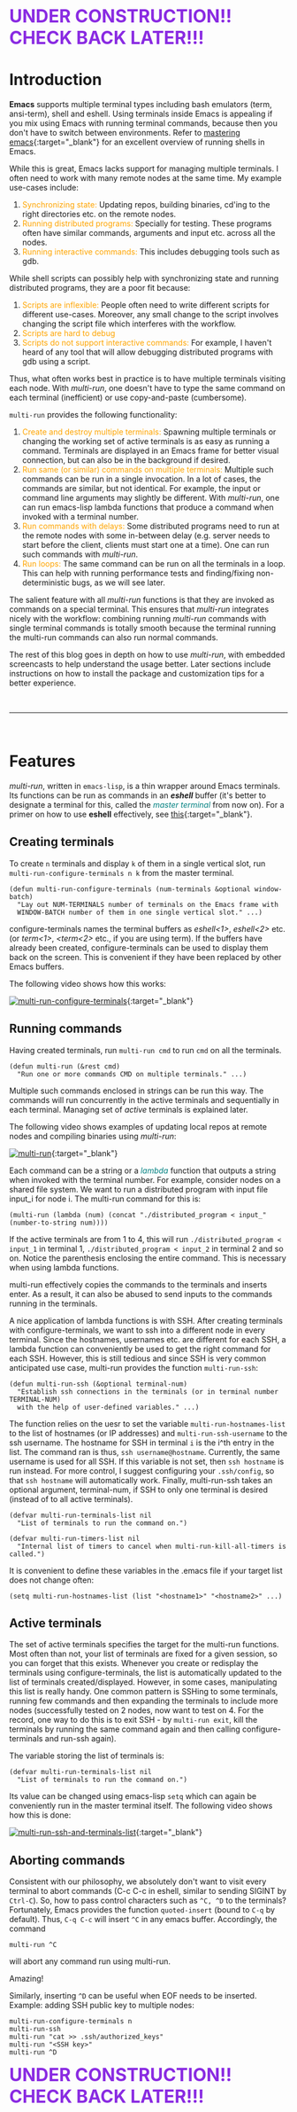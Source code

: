 <strong><font color="blueviolet" size="6">UNDER CONSTRUCTION!! CHECK BACK LATER!!!</font></strong>
# Introduction #
**Emacs** supports multiple terminal types including bash emulators (term, ansi-term), shell and eshell. Using terminals inside Emacs is appealing if you mix using Emacs with running terminal commands, because then you don't have to switch between environments. Refer to [mastering emacs](https://www.masteringemacs.org/article/running-shells-in-emacs-overview){:target="_blank"} for an excellent overview of running shells in Emacs.

While this is great, Emacs lacks support for managing multiple terminals. I often need to work with many remote nodes at the same time. My example use-cases include:
1. <span style="color:orange">Synchronizing state:</span> Updating repos, building binaries, cd'ing to the right directories etc. on the remote nodes.
2. <span style="color:orange">Running distributed programs:</span> Specially for testing. These programs often have similar commands, arguments and input etc. across all the nodes.
3. <span style="color:orange">Running interactive commands:</span> This includes debugging tools such as gdb.

While shell scripts can possibly help with synchronizing state and running distributed programs, they are a poor fit because:
1. <span style="color:orange"> Scripts are inflexible: </span> People often need to write different scripts for different use-cases. Moreover, any small change to the script involves changing the script file which interferes with the workflow.
2. <span style="color:orange"> Scripts are hard to debug</span>
3. <span style="color:orange"> Scripts do not support interactive commands:</span> For example, I haven't heard of any tool that will allow debugging distributed programs with gdb using a script.

Thus, what often works best in practice is to have multiple terminals visiting each node. With _multi-run_, one doesn't have to type the same command on each terminal (inefficient) or use copy-and-paste (cumbersome).

`multi-run` provides the following functionality:
1. <span style="color:orange"> Create and destroy multiple terminals:</span> Spawning multiple terminals or changing the working set of active terminals is as easy as running a command. Terminals are displayed in an Emacs frame for better visual connection, but can also be in the background if desired.
2. <span style="color:orange"> Run same (or similar) commands on multiple terminals:</span> Multiple such commands can be run in a single invocation. In a lot of cases, the commands are similar, but not identical. For example, the input or command line arguments may slightly be different. With _multi-run_, one can run emacs-lisp lambda functions that produce a command when invoked with a terminal number.
3. <span style="color:orange"> Run commands with delays:</span> Some distributed programs need to run at the remote nodes with some in-between delay (e.g. server needs to start before the client, clients must start one at a time). One can run such commands with _multi-run_.
4. <span style="color:orange"> Run loops:</span> The same command can be run on all the terminals in a loop. This can help with running performance tests and finding/fixing non-deterministic bugs, as we will see later.

The salient feature with all _multi-run_ functions is that they are invoked as commands on a special terminal. This ensures that _multi-run_ integrates nicely with the workflow: combining running _multi-run_ commands with single terminal commands is totally smooth because the terminal running the multi-run commands can also run normal commands.

The rest of this blog goes in depth on how to use _multi-run_, with embedded screencasts to help understand the usage better. Later sections include instructions on how to install the package and customization tips for a better experience.

<br>
<hr>
<br>

# Features #
_multi-run_, written in `emacs-lisp`, is a thin wrapper around Emacs terminals. Its functions can be run as commands in an **_eshell_** buffer (it's better to designate a terminal for this, called the <span style="color:teal"> _master_ _terminal_ </span> from now on). For a primer on how to use **eshell** effectively, see 
[this](https://www.masteringemacs.org/article/complete-guide-mastering-eshell){:target="_blank"}.

## Creating terminals ##
To create `n` terminals and display `k` of them in a single vertical slot, run `multi-run-configure-terminals n k` from the master terminal.

``` emacs-lisp
(defun multi-run-configure-terminals (num-terminals &optional window-batch)
  "Lay out NUM-TERMINALS number of terminals on the Emacs frame with
  WINDOW-BATCH number of them in one single vertical slot." ...)
```

configure-terminals names the terminal buffers as _eshell<1>_, _eshell<2>_ etc. (or _term<1>_, _<term<2>_ etc., if you are using term). If the buffers have already been created, configure-terminals can be used to display them back on the screen. This is convenient if they have been replaced by other Emacs buffers.

The following video shows how this works:

[![multi-run-configure-terminals](https://img.youtube.com/vi/VSpy815oJPQ/0.jpg)](https://www.youtube.com/watch?v=VSpy815oJPQ){:target="_blank"}

## Running commands ##
Having created terminals, run `multi-run cmd` to run `cmd` on all the terminals.

``` emacs-lisp
(defun multi-run (&rest cmd)
  "Run one or more commands CMD on multiple terminals." ...)
```

Multiple such commands enclosed in strings can be run this way. The commands will run concurrently in the active terminals and sequentially in each terminal. Managing set of _active_ terminals is explained later.

The following video shows examples of updating local repos at remote nodes and compiling binaries using _multi-run_:

[![multi-run](https://img.youtube.com/vi/wps_xdbqWzo/0.jpg)](https://www.youtube.com/watch?v=wps_xdbqWzo){:target="_blank"}

Each command can be a string or a <span style="color:teal"> _lambda_ </span> function that outputs a string when invoked with the terminal number. For example, consider nodes on a shared file system. We want to run a distributed program with input file input_i for node i. The multi-run command for this is:
``` emacs-lisp
(multi-run (lambda (num) (concat "./distributed_program < input_" (number-to-string num))))
```

If the active terminals are from 1 to 4, this will run `./distributed_program < input_1` in terminal 1, `./distributed_program < input_2` in terminal 2 and so on. Notice the parenthesis enclosing the entire command. This is necessary when using lambda functions.

multi-run effectively copies the commands to the terminals and inserts enter. As a result, it can also be abused to send inputs to the commands running in the terminals.

A nice application of lambda functions is with SSH. After creating terminals with configure-terminals, we want to ssh into a different node in every terminal. Since the hostnames, usernames etc. are different for each SSH, a lambda function can conveniently be used to get the right command for each SSH. However, this is still tedious and since SSH is very common anticipated use case, multi-run provides the function `multi-run-ssh`:
``` emacs-lisp
(defun multi-run-ssh (&optional terminal-num)
  "Establish ssh connections in the terminals (or in terminal number TERMINAL-NUM)
  with the help of user-defined variables." ...)
```

The function relies on the uesr to set the variable `multi-run-hostnames-list` to the list of hostnames (or IP addresses) and `multi-run-ssh-username` to the ssh username. The hostname for SSH in terminal `i` is the i^th entry in the list. The command ran is thus, `ssh username@hostname`. Currently, the same username is used for all SSH. If this variable is not set, then `ssh hostname` is run instead. For more control, I suggest configuring your `.ssh/config`, so that `ssh hostname` will automatically work. Finally, multi-run-ssh takes an optional argument, terminal-num, if SSH to only one terminal is desired (instead of to all active terminals).

``` emacs-lisp
(defvar multi-run-terminals-list nil
  "List of terminals to run the command on.")

(defvar multi-run-timers-list nil
  "Internal list of timers to cancel when multi-run-kill-all-timers is called.")
```

It is convenient to define these variables in the .emacs file if your target list does not change often:

``` emacs-lisp
(setq multi-run-hostnames-list (list "<hostname1>" "<hostname2>" ...)
```

## Active terminals ##
The set of active terminals specifies the target for the multi-run functions. Most often than not, your list of terminals are fixed for a given session, so you can forget that this exists. Whenever you create or redisplay the terminals using configure-terminals, the list is automatically updated to the list of terminals created/displayed. However, in some cases, manipulating this list is really handy. One common pattern is SSHing to some terminals, running few commands and then expanding the terminals to include more nodes (successfully tested on 2 nodes, now want to test on 4. For the record, one way to do this is to exit SSH - by `multi-run exit`, kill the terminals by running the same command again and then calling configure-terminals and run-ssh again).

The variable storing the list of terminals is:

``` emacs-lisp
(defvar multi-run-terminals-list nil
  "List of terminals to run the command on.")
```

Its value can be changed using emacs-lisp `setq` which can again be conveniently run in the master terminal itself. The following video shows how this is done:

[![multi-run-ssh-and-terminals-list](https://img.youtube.com/vi/KuyNbuuKlj4/0.jpg)](https://www.youtube.com/watch?v=KuyNbuuKlj4){:target="_blank"}

## Aborting commands ##
Consistent with our philosophy, we absolutely don't want to visit every terminal to abort commands (C-c C-c in eshell, similar to sending SIGINT by `Ctrl-C`). So, how to pass control characters such as `^C, ^D` to the terminals? Fortunately, Emacs provides the function `quoted-insert` (bound to `C-q` by default). Thus, `C-q C-c` will insert `^C` in any emacs buffer. Accordingly, the command

``` emacs-lisp
multi-run ^C
```

will abort any command run using multi-run.

Amazing!

Similarly, inserting `^D` can be useful when EOF needs to be inserted. Example: adding SSH public key to multiple nodes:

``` emacs-lisp
multi-run-configure-terminals n
multi-run-ssh
multi-run "cat >> .ssh/authorized_keys"
multi-run "<SSH key>"
multi-run ^D
```

<strong><font color="blueviolet" size="6">UNDER CONSTRUCTION!! CHECK BACK LATER!!!</font></strong>
